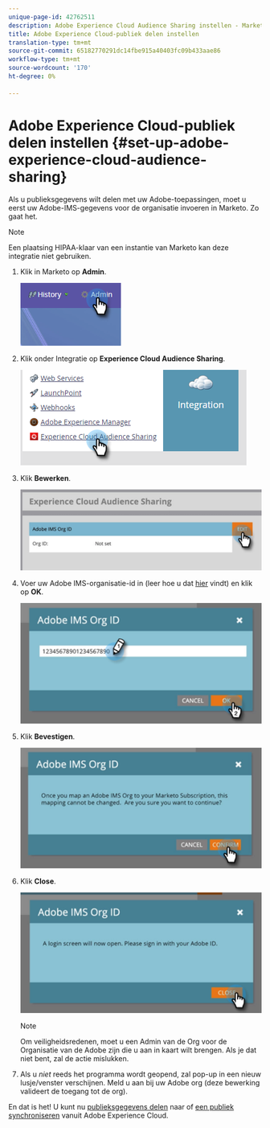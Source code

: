 ```yaml
---
unique-page-id: 42762511
description: Adobe Experience Cloud Audience Sharing instellen - Marketo Docs - Productdocumentatie
title: Adobe Experience Cloud-publiek delen instellen
translation-type: tm+mt
source-git-commit: 65182770291dc14fbe915a40403fc09b433aae86
workflow-type: tm+mt
source-wordcount: '170'
ht-degree: 0%

---
```



# Adobe Experience Cloud-publiek delen instellen {#set-up-adobe-experience-cloud-audience-sharing}

Als u publieksgegevens wilt delen met uw Adobe-toepassingen, moet u eerst uw Adobe-IMS-gegevens voor de organisatie invoeren in Marketo. Zo gaat het.

>[!NOTE]
>
>Een plaatsing HIPAA-klaar van een instantie van Marketo kan deze integratie niet gebruiken.

1. Klik in Marketo op **Admin**.

   ![](assets/one-2.png)

1. Klik onder Integratie op **Experience Cloud Audience Sharing**.

   ![](assets/two-2.png)

1. Klik **Bewerken**.

   ![](assets/three-2.png)

1. Voer uw Adobe IMS-organisatie-id in (leer hoe u dat [hier](https://docs.adobe.com/content/help/en/control-panel/using/faq.html) vindt) en klik op **OK**.

   ![](assets/four-2.png)

1. Klik **Bevestigen**.

   ![](assets/five-1.png)

1. Klik **Close**.

   ![](assets/six-2.png)

   >[!NOTE]
   >
   >Om veiligheidsredenen, moet u een Admin van de Org voor de Organisatie van de Adobe zijn die u aan in kaart wilt brengen. Als je dat niet bent, zal de actie mislukken.

1. Als u _niet_ reeds het programma wordt geopend, zal pop-up in een nieuw lusje/venster verschijnen. Meld u aan bij uw Adobe org (deze bewerking valideert de toegang tot de org).

En dat is het! U kunt nu [publieksgegevens delen](/help/marketo/product-docs/core-marketo-concepts/smart-lists-and-static-lists/static-lists/send-a-list-to-adobe-experience-cloud.md) naar of [een publiek synchroniseren](/help/marketo/product-docs/core-marketo-concepts/miscellaneous/sync-an-audience-from-adobe-experience-cloud.md) vanuit Adobe Experience Cloud.
